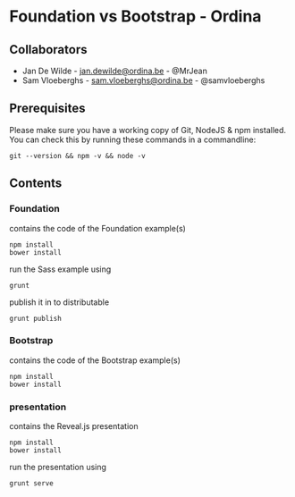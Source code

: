 # Foundation vs Bootstrap - Ordina

## Collaborators

* Jan De Wilde - jan.dewilde@ordina.be - @MrJean
* Sam Vloeberghs - sam.vloeberghs@ordina.be - @samvloeberghs

## Prerequisites

Please make sure you have a working copy of Git, NodeJS & npm installed. You can check this by running these commands
in a commandline:

    git --version && npm -v && node -v

## Contents

### Foundation

contains the code of the Foundation example(s)

    npm install
    bower install

run the Sass example using

    grunt

publish it in to distributable

    grunt publish

### Bootstrap

contains the code of the Bootstrap example(s)

    npm install
    bower install

### presentation

contains the Reveal.js presentation

    npm install
    bower install

run the presentation using

    grunt serve


